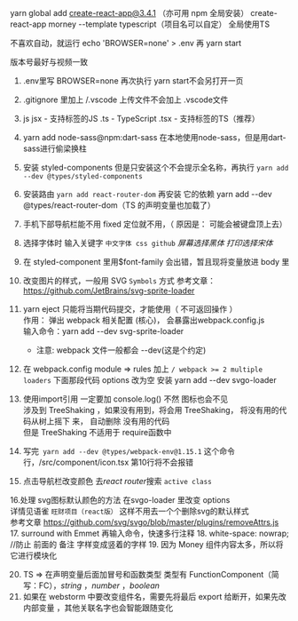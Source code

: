 yarn global add create-react-app@3.4.1 （亦可用 npm 全局安装）
create-react-app morney --template typescript（项目名可以自定）   全局使用TS

不喜欢自动，就运行 echo 'BROWSER=none' > .env 再 yarn start

版本号最好与视频一致

1.  .env里写 BROWSER=none  再次执行 yarn start不会另打开一页
2.  .gitignore 里加上 /.vscode 上传文件不会加上 .vscode文件
3.  js 
    jsx  - 支持标签的JS
    .ts  - TypeScript
    .tsx - 支持标签的TS（推荐）
    
4. yarn add node-sass@npm:dart-sass 在本地使用node-sass，但是用dart-sass进行偷梁换柱
5. 安装 styled-components
        但是只安装这个不会提示全名称，再执行
            `yarn add --dev @types/styled-components`
   
6. 安装路由   `yarn add react-router-dom`
    再安装 它的依赖  yarn add --dev @types/react-router-dom（TS 的声明变量也加载了）
   
7. 手机下部导航栏能不用 fixed 定位就不用，（ 原因是： 可能会被键盘顶上去）
8. 选择字体时 输入关键字 `中文字体 css github`  *屏幕选择黑体*  *打印选择宋体*
9. 在 styled-component 里用$font-family 会出错，暂且现将变量放进 body 里
10. 改变图片的样式，一般用 SVG `Symbols` 方式
    参考文章： https://github.com/JetBrains/svg-sprite-loader
11.  yarn eject   只能将当期代码提交，才能使用（ 不可返回操作 ） <br />
        作用： 弹出 webpack 相关配置 (核心)， 会暴露出webpack.config.js<br />
        输入命令：yarn add --dev svg-sprite-loader
        - 注意: webpack 文件一般都会 --dev(这是个约定)
    
12. 在 webpack.config module => rules 加上 `/ webpack >= 2 multiple loaders` 下面那段代码
      options 改为空
    安装 yarn add --dev svgo-loader
    
13.  使用import引用 一定要加 console.log()  不然 图标也会不见<br/>
     涉及到  TreeShaking ，如果没有用到，将会用 TreeShaking， 将没有用的代码从树上摇下     来， 自动删除 没有用的代码<br/>
     但是 TreeShaking 不适用于 require函数中
     
14.  写完` yarn add --dev @types/webpack-env@1.15.1` 这个命令行，/src/component/icon.tsx 第10行将不会报错
15. 点击导航栏改变颜色 去*react router*搜索 `active class`

16.处理 svg图标默认颜色的方法
    在svgo-loader 里改变 options  <br/>
    详情见语雀 `旺财项目（react版）` 这样不用去一个个删除svg的默认样式<br/>
    参考文章 https://github.com/svg/svgo/blob/master/plugins/removeAttrs.js
17. surround with Emmet 再输入命令，快速多行注释
18. white-space: nowrap; //防止 前面的 备注 字样变成竖着的字样
19. 因为 Money 组件内容太多，所以将它进行模块化

20. TS => 在声明变量后面加冒号和函数类型
    类型有 FunctionComponent（简写：FC），*string* ，*number* ，*boolean*
21. 如果在 webstorm 中要改变组件名，需要先将最后 export 给断开，如果先改内部变量 ，其他关联名字也会智能跟随变化 

